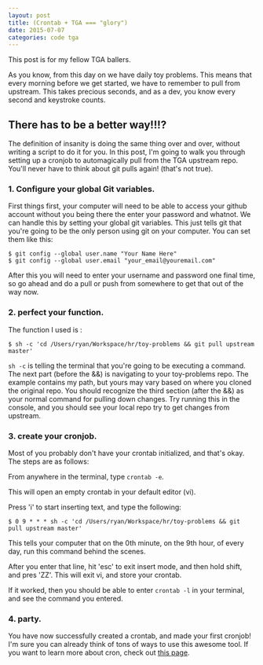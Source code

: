 ```yaml
---
layout: post
title: (Crontab + TGA === "glory")
date: 2015-07-07
categories: code tga
---
```


This post is for my fellow TGA ballers.

As you know, from this day on we have daily toy problems. This means that every morning before we get started, we have to remember to pull from upstream. This takes precious seconds, and as a dev, you know every second and keystroke counts.

## There has to be a better way!!!?

The definition of insanity is doing the same thing over and over, without writing a script to do it for you. In this post, I'm going to walk you through setting up a cronjob to automagically pull from the TGA upstream repo. You'll never have to think about git pulls again! (that's not true).

### 1. Configure your global Git variables.

First things first, your computer will need to be able to access your github account without you being there the enter your password and whatnot. We can handle this by setting your global git variables. This just tells git that you're going to be the only person using git on your computer. You can set them like this:

```
$ git config --global user.name "Your Name Here"
$ git config --global user.email "your_email@youremail.com"
``` 
After this you will need to enter your username and password one final time, so go ahead and do a pull or push from somewhere to get that out of the way now.

### 2. perfect your function.

The function I used is :

```
$ sh -c 'cd /Users/ryan/Workspace/hr/toy-problems && git pull upstream master'
```

`sh -c` is telling the terminal that you're going to be executing a command. The next part (before the &&) is navigating to your toy-problems repo. The example contains my path, but yours may vary based on where you cloned the original repo. You should recognize the third section (after the &&) as your normal command for pulling down changes. Try running this in the console, and you should see your local repo try to get changes from upstream.

### 3. create your cronjob.

Most of you probably don't have your crontab initialized, and that's okay. The steps are as follows:

From anywhere in the terminal, type `crontab -e`.

This will open an empty crontab in your default editor (vi).

Press 'i' to start inserting text, and type the following:

```
$ 0 9 * * * sh -c 'cd /Users/ryan/Workspace/hr/toy-problems && git pull upstream master'
```

This tells your computer that on the 0th minute, on the 9th hour, of every day, run this command behind the scenes.

After you enter that line, hit 'esc' to exit insert mode, and then hold shift, and pres 'ZZ'. This will exit vi, and store your crontab.

If it worked, then you should be able to enter `crontab -l` in your terminal, and see the command you entered.

### 4. party.

You have now successfully created a crontab, and made your first cronjob! I'm sure you can already think of tons of ways to use this awesome tool. If you want to learn more about cron, check out [this page](http://www.pantz.org/software/cron/croninfo.html).
